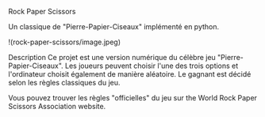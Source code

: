 Rock Paper Scissors

Un classique de "Pierre-Papier-Ciseaux" implémenté en python.

!(rock-paper-scissors/image.jpeg)

Description
Ce projet est une version numérique du célèbre jeu "Pierre-Papier-Ciseaux". Les joueurs peuvent choisir l'une des trois options et l'ordinateur choisit également de manière aléatoire. Le gagnant est décidé selon les règles classiques du jeu.

Vous pouvez trouver les règles "officielles" du jeu sur the World Rock Paper Scissors Association website.
